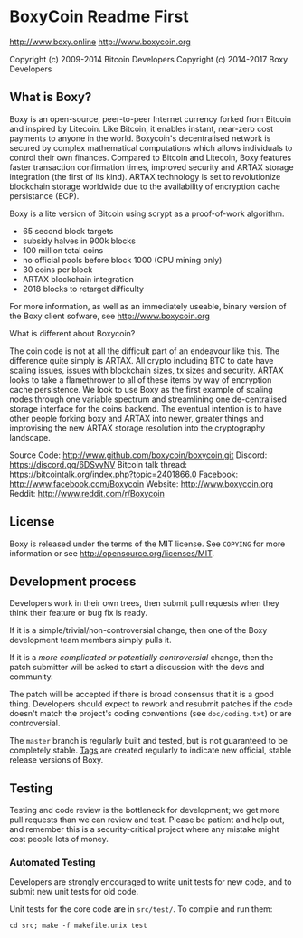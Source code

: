 BoxyCoin Readme First
================================

http://www.boxy.online
http://www.boxycoin.org

Copyright (c) 2009-2014 Bitcoin Developers
Copyright (c) 2014-2017 Boxy Developers

What is Boxy?
----------------
Boxy is an open-source, peer-to-peer Internet currency forked from Bitcoin and inspired by Litecoin.
Like Bitcoin, it enables instant, near-zero cost payments to anyone in the world. 
Boxycoin's decentralised network is secured by complex mathematical computations which allows individuals to control 
their own finances. Compared to Bitcoin and Litecoin, Boxy features faster transaction confirmation times, 
improved security and ARTAX storage integration (the first of its kind). ARTAX technology is set to revolutionize 
blockchain storage worldwide due to the availability of encryption cache persistance (ECP).


Boxy is a lite version of Bitcoin using scrypt as a proof-of-work algorithm.
 - 65 second block targets
 - subsidy halves in 900k blocks 
 - 100 million total coins
 - no official pools before block 1000 (CPU mining only)
 - 30 coins per block
 - ARTAX blockchain integration
 - 2018 blocks to retarget difficulty

For more information, as well as an immediately useable, binary version of
the Boxy client sofware, see http://www.boxycoin.org

What is different about Boxycoin?

The coin code is not at all the difficult part of an endeavour like this. The difference quite simply is ARTAX. All crypto including BTC
to date have scaling issues, issues with blockchain sizes, tx sizes and security. ARTAX looks to take a flamethrower to all of these 
items by way of encryption cache persistence. We look to use Boxy as the first example of scaling nodes through one variable spectrum
and streamlining one de-centralised storage interface for the coins backend. The eventual intention is to have other people forking boxy
and ARTAX into newer, greater things and improvising the new ARTAX storage resolution into the cryptography landscape.

 
Source Code: http://www.github.com/boxycoin/boxycoin.git
Discord: https://discord.gg/6DSvyNV
Bitcoin talk thread: https://bitcointalk.org/index.php?topic=2401866.0
Facebook: http://www.facebook.com/Boxycoin
Website: http://www.boxycoin.org
Reddit: http://www.reddit.com/r/Boxycoin
 

License
-------

Boxy is released under the terms of the MIT license. See `COPYING` for more
information or see http://opensource.org/licenses/MIT.

Development process
-------------------

Developers work in their own trees, then submit pull requests when they think
their feature or bug fix is ready.

If it is a simple/trivial/non-controversial change, then one of the Boxy
development team members simply pulls it.

If it is a *more complicated or potentially controversial* change, then the patch
submitter will be asked to start a discussion with the devs and community.

The patch will be accepted if there is broad consensus that it is a good thing.
Developers should expect to rework and resubmit patches if the code doesn't
match the project's coding conventions (see `doc/coding.txt`) or are
controversial.

The `master` branch is regularly built and tested, but is not guaranteed to be
completely stable. [Tags](https://github.com/boxy-project/boxy/tags) are created
regularly to indicate new official, stable release versions of Boxy.

Testing
-------

Testing and code review is the bottleneck for development; we get more pull
requests than we can review and test. Please be patient and help out, and
remember this is a security-critical project where any mistake might cost people
lots of money.

### Automated Testing

Developers are strongly encouraged to write unit tests for new code, and to
submit new unit tests for old code.

Unit tests for the core code are in `src/test/`. To compile and run them:

    cd src; make -f makefile.unix test



